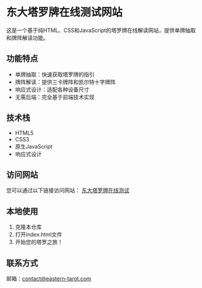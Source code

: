﻿# 东大塔罗牌在线测试网站

这是一个基于纯HTML、CSS和JavaScript的塔罗牌在线解读网站，提供单牌抽取和牌阵解读功能。

## 功能特点

- 单牌抽取：快速获取塔罗牌的指引
- 牌阵解读：提供三卡牌阵和凯尔特十字牌阵
- 响应式设计：适配各种设备尺寸
- 无需后端：完全基于前端技术实现

## 技术栈

- HTML5
- CSS3
- 原生JavaScript
- 响应式设计

## 访问网站

您可以通过以下链接访问网站：
[东大塔罗牌在线测试](https://moshushishiliu-13.github.io/eastern-tarot/)

## 本地使用

1. 克隆本仓库
2. 打开index.html文件
3. 开始您的塔罗之旅！

## 联系方式

邮箱：contact@eastern-tarot.com
